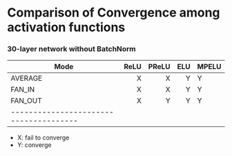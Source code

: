 # Comparison of Convergence among activation functions

### 30-layer network without BatchNorm

|   Mode  | ReLU | PReLU | ELU | MPELU |
| --------|-----:|------:|----:|:------|
| AVERAGE |  X   |   X   |  Y  |   Y   |
| FAN_IN  |  X   |   X   |  Y  |   Y   |
| FAN_OUT |  X   |   Y   |  Y  |   Y   |
|--------------------------------------|
- X: fail to converge
- Y: converge